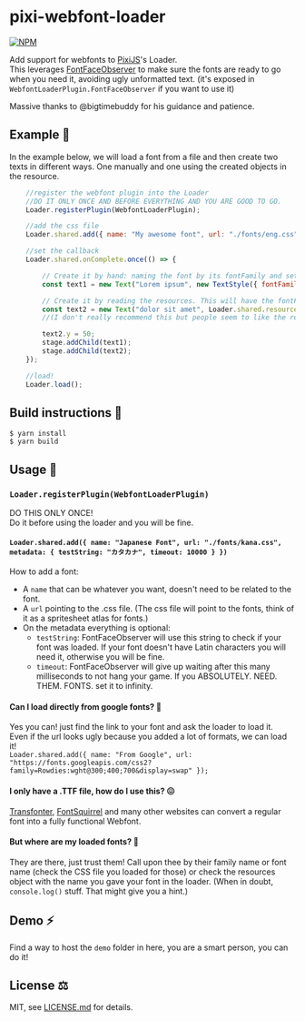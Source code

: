 # pixi-webfont-loader

[![NPM](https://nodei.co/npm/pixi-webfont-loader.png?compact=true)](https://nodei.co/npm/pixi-webfont-loader/)

Add support for webfonts to [PixiJS](https://github.com/GoodBoyDigital/pixi.js)'s Loader.  
This leverages [FontFaceObserver](https://fontfaceobserver.com/) to make sure the fonts are ready to go when you need it, avoiding ugly unformatted text. (it's exposed in `WebfontLoaderPlugin.FontFaceObserver` if you want to use it)

Massive thanks to @bigtimebuddy for his guidance and patience.

## Example 🚀

In the example below, we will load a font from a file and then create two texts in different ways. One manually and one using the created objects in the resource.   

```js
	//register the webfont plugin into the Loader
	//DO IT ONLY ONCE AND BEFORE EVERYTHING AND YOU ARE GOOD TO GO.
	Loader.registerPlugin(WebfontLoaderPlugin);

	//add the css file
	Loader.shared.add({ name: "My awesome font", url: "./fonts/eng.css" });

	//set the callback
	Loader.shared.onComplete.once(() => {

		// Create it by hand: naming the font by its fontFamily and setting up the right style.
		const text1 = new Text("Lorem ipsum", new TextStyle({ fontFamily: "Thickhead", fill: 0x990000 }));

		// Create it by reading the resources. This will have the fontFamily + fontStyle + fontWeight in a single object.
		const text2 = new Text("dolor sit amet", Loader.shared.resources["My awesome font"].data[0])
		//(I don't really recommend this but people seem to like the resources magic bag)

		text2.y = 50;
		stage.addChild(text1);
		stage.addChild(text2);
	});

	//load!
	Loader.load();
```
## Build instructions 🔨

```
$ yarn install
$ yarn build
```

## Usage 📝

### `Loader.registerPlugin(WebfontLoaderPlugin)`

DO THIS ONLY ONCE!  
Do it before using the loader and you will be fine.

#### `Loader.shared.add({ name: "Japanese Font", url: "./fonts/kana.css", metadata: { testString: "カタカナ", timeout: 10000 } })`
How to add a font:  
* A `name` that can be whatever you want, doesn't need to be related to the font.  
* A `url` pointing to the .css file. (The css file will point to the fonts, think of it as a spritesheet atlas for fonts.)  
* On the metadata everything is optional:
  * `testString`: FontFaceObserver will use this string to check if your font was loaded. If your font doesn't have Latin characters you will need it, otherwise you will be fine.
  * `timeout`: FontFaceObserver will give up waiting after this many milliseconds to not hang your game. If you ABSOLUTELY. NEED. THEM. FONTS. set it to infinity.

#### Can I load directly from google fonts? 🤔
Yes you can! just find the link to your font and ask the loader to load it.  
Even if the url looks ugly because you added a lot of formats, we can load it!  
`Loader.shared.add({ name: "From Google", url: "https://fonts.googleapis.com/css2?family=Rowdies:wght@300;400;700&display=swap" });`


#### I only have a .TTF file, how do I use this? 😖
[Transfonter](https://transfonter.org/), [FontSquirrel](https://www.fontsquirrel.com/tools/webfont-generator) and many other websites can convert a regular font into a fully functional Webfont.

#### But where are my loaded fonts? 🔎
They are there, just trust them! Call upon thee by their family name or font name (check the CSS file you loaded for those) or check the resources object with the name you gave your font in the loader. (When in doubt, `console.log()` stuff. That might give you a hint.)

## Demo ⚡
Find a way to host the `demo` folder in here, you are a smart person, you can do it!


## License ⚖
MIT, see [LICENSE.md](http://github.com/tleunen/pixi-multistyle-text/blob/master/LICENSE.md) for details.
